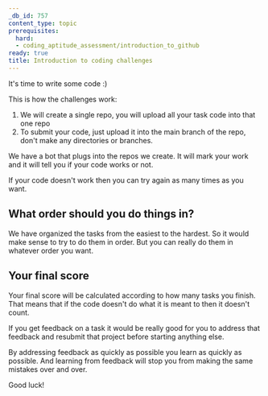 ```yaml
---
_db_id: 757
content_type: topic
prerequisites:
  hard:
  - coding_aptitude_assessment/introduction_to_github
ready: true
title: Introduction to coding challenges
---
```


It's time to write some code :)

This is how the challenges work:

1. We will create a single repo, you will upload all your task code into that one repo
2. To submit your code, just upload it into the main branch of the repo, don't make any directories or branches.

We have a bot that plugs into the repos we create. It will mark your work and it will tell you if your code works or not.

If your code doesn't work then you can try again as many times as you want.

## What order should you do things in?

We have organized the tasks from the easiest to the hardest. So it would make sense to try to do them in order. But you can really do them in whatever order you want.

## Your final score

Your final score will be calculated according to how many tasks you finish. That means that if the code doesn't do what it is meant to then it doesn't count.

If you get feedback on a task it would be really good for you to address that feedback and resubmit that project before starting anything else.

By addressing feedback as quickly as possible you learn as quickly as possible. And learning from feedback will stop you from making the same mistakes over and over.

Good luck!